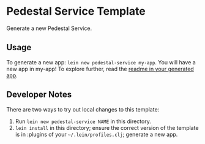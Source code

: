 # Pedestal Service Template

Generate a new Pedestal Service.

## Usage

To generate a new app: `lein new pedestal-service my-app`.  You will have a new app in my-app! To
explore further, read the [readme in your generated
app](https://github.com/pedestal/pedestal/blob/master/service-template/src/leiningen/new/pedestal_service/README.md).

## Developer Notes

There are two ways to try out local changes to this template:

1. Run `lein new pedestal-service NAME` in this directory.
2. `lein install` in this directory; ensure the correct version of the template is in :plugins of your
   `~/.lein/profiles.clj`; generate a new app.

<!-- Copyright 2013 Relevance, Inc. -->
<!-- Copyright 2014 Cognitect, Inc. -->
